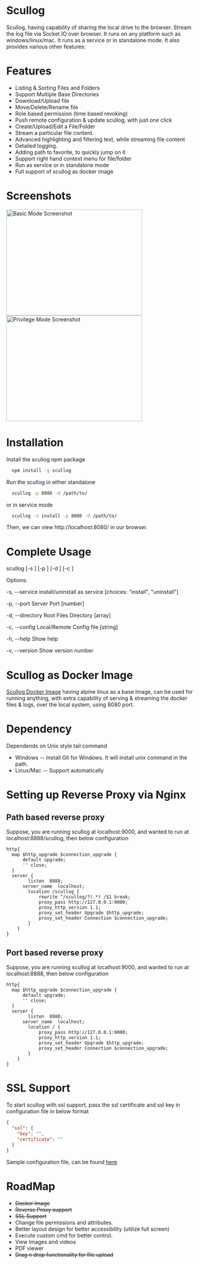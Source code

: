 # Scullog
Scullog, having capability of sharing the local drive to the browser. Stream the log file via Socket.IO over browser. It runs on any platform such as windows/linux/mac. It runs as a service or in standalone mode. It also provides various other features:

# Features
- Listing & Sorting Files and Folders
- Support Multiple Base Directories
- Download/Upload file
- Move/Delete/Rename file
- Role based permission (time based revoking)
- Push remote configuration & update scullog, with just one click
- Create/Upload/Edit a File/Folder
- Stream a particular file content.
- Advanced highlighting and filtering text, while streaming file content
- Detailed logging. 
- Adding path to favorite, to quickly jump on it
- Support right hand context menu for file/folder
- Run as service or in standalone mode
- Full support of scullog as docker image

# Screenshots
<img src="https://cloud.githubusercontent.com/assets/2969587/19343848/8d8e405c-9155-11e6-8106-c32896b6be47.jpg" width="360" height="280" alt="Basic Mode Screenshot" title="Basic Mode Screenshot" /> <img src="https://cloud.githubusercontent.com/assets/2969587/19343849/8da1454e-9155-11e6-967a-6a5a613957a6.jpg" width="360" height="280" alt="Privilege Mode Screenshot" title="Privilege Mode Screenshot"/>

# Installation
Install the scullog npm package
```sh
  npm install -g scullog
```
Run the scullog in either standalone
```sh
  scullog -p 8080 -d /path/to/
```
or in service mode
```sh
  scullog -s install -p 8080 -d /path/to/
```

Then, we can view http://localhost:8080/ in our browser.
 

# Complete Usage

scullog [-s <service>] [-p <port>] [-d <directory>] [-c <config>]

Options:

 -s, --service    install/uninstall as service			[choices: "install", "uninstall"]
 
 -p, --port       Server Port                   		[number]
 
 -d, --directory  Root Files Directory          		[array]
 
 -c, --config     Local/Remote Config file				[string]
 
 -h, --help       Show help
 
 -v, --version    Show version number                                                              

# Scullog as Docker Image
<a href="https://hub.docker.com/r/sanketb/docker-scullog/">Scullog Docker Image</a> having alpine linux as a base Image, can be used for running anything, with extra capability of serving & streaming the docker files & logs, over the local system, using 8080 port.

# Dependency
Dependends on Unix style tail command
- Windows -- Install Git for Windows. It will install unix command in the path.
- Linux/Mac -- Support automatically

# Setting up Reverse Proxy via Nginx
## Path based reverse proxy
Suppose, you are running scullog at localhost:9000, and wanted to run at localhost:8888/scullog, then below configuration
```
http{
  map $http_upgrade $connection_upgrade {
      default upgrade;
      '' close;
  }
  server {
		listen	8888;
	  server_name  localhost;
		location /scullog {
			rewrite ^/scullog/?(.*) /$1 break;
			proxy_pass http://127.0.0.1:9000;
			proxy_http_version 1.1;
            proxy_set_header Upgrade $http_upgrade;
            proxy_set_header Connection $connection_upgrade;
		}
	}
}
```
## Port based reverse proxy
Suppose, you are running scullog at localhost:9000, and wanted to run at localhost:8888, then below configuration
```
http{
  map $http_upgrade $connection_upgrade {
      default upgrade;
      '' close;
  }
  server {
		listen	8888;
	  server_name  localhost;
		location / {
			proxy_pass http://127.0.0.1:9000;
			proxy_http_version 1.1;
            proxy_set_header Upgrade $http_upgrade;
            proxy_set_header Connection $connection_upgrade;
		}
	}
}
```

# SSL Support
To start scullog with ssl support, pass the ssl certificate and ssl key in configuration file in below format
```json
{
  "ssl": {
    "key": "",
    "certificate": ""
  }
}
```
Sample configuration file, can be found <a href="https://raw.githubusercontent.com/pradeeptammali/scullog/master/default.json">here</a>


# RoadMap
- <s>Docker Image</s>
- <s>Reverse Proxy support</s>
- <s>SSL Support</s>
- Change file permissions and attributes.
- Better layout design for better accessibility (utilize full screen)
- Execute custom cmd for better control.
- View Images and videos 
- PDF viewer
- <s>Drag n drop functionality for file upload</s>
